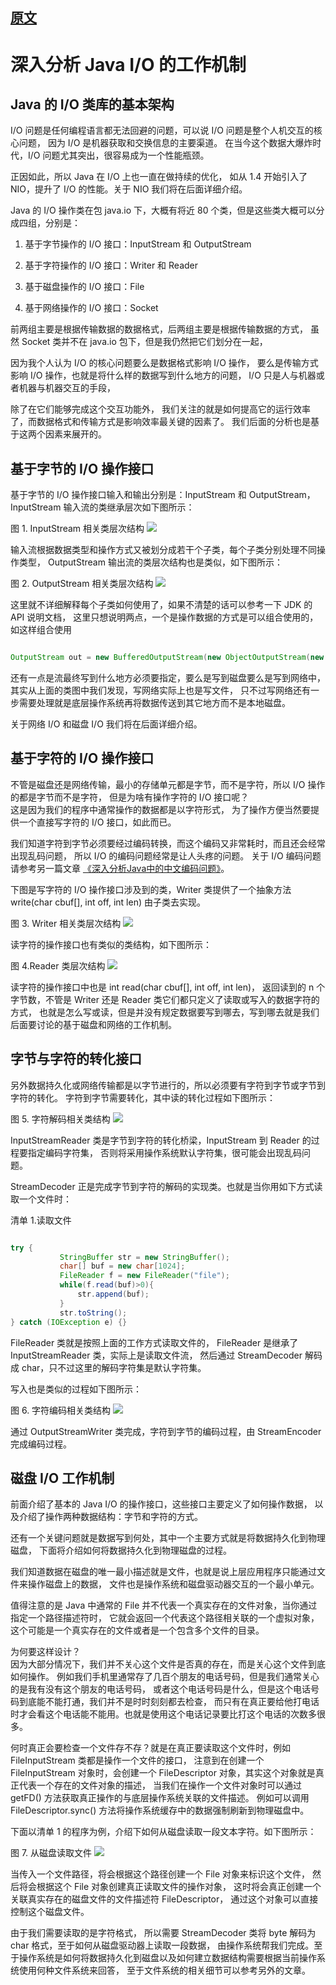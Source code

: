 
## [原文](https://www.ibm.com/developerworks/cn/java/j-lo-javaio/index.html)

# 深入分析 Java I/O 的工作机制

## Java 的 I/O 类库的基本架构
I/O 问题是任何编程语言都无法回避的问题，可以说 I/O 问题是整个人机交互的核心问题，
因为 I/O 是机器获取和交换信息的主要渠道。
在当今这个数据大爆炸时代，I/O 问题尤其突出，很容易成为一个性能瓶颈。

正因如此，所以 Java 在 I/O 上也一直在做持续的优化，
如从 1.4 开始引入了 NIO，提升了 I/O 的性能。关于 NIO 我们将在后面详细介绍。

Java 的 I/O 操作类在包 java.io 下，大概有将近 80 个类，但是这些类大概可以分成四组，分别是：

1. 基于字节操作的 I/O 接口：InputStream 和 OutputStream

2. 基于字符操作的 I/O 接口：Writer 和 Reader

3. 基于磁盘操作的 I/O 接口：File

4. 基于网络操作的 I/O 接口：Socket

前两组主要是根据传输数据的数据格式，后两组主要是根据传输数据的方式，
虽然 Socket 类并不在 java.io 包下，但是我仍然把它们划分在一起，

因为我个人认为 I/O 的核心问题要么是数据格式影响 I/O 操作，
要么是传输方式影响 I/O 操作，也就是将什么样的数据写到什么地方的问题，
I/O 只是人与机器或者机器与机器交互的手段，

除了在它们能够完成这个交互功能外，
我们关注的就是如何提高它的运行效率了，而数据格式和传输方式是影响效率最关键的因素了。
我们后面的分析也是基于这两个因素来展开的。

## 基于字节的 I/O 操作接口
基于字节的 I/O 操作接口输入和输出分别是：InputStream 和 OutputStream，InputStream 输入流的类继承层次如下图所示：

图 1. InputStream 相关类层次结构
![](../images/io/inputStream002.png)
 
输入流根据数据类型和操作方式又被划分成若干个子类，每个子类分别处理不同操作类型，
OutputStream 输出流的类层次结构也是类似，如下图所示：

图 2. OutputStream 相关类层次结构
![](../images/io/OutputStream.png)
 
这里就不详细解释每个子类如何使用了，如果不清楚的话可以参考一下 JDK 的 API 说明文档，
这里只想说明两点，一个是操作数据的方式是可以组合使用的，如这样组合使用
```java

OutputStream out = new BufferedOutputStream(new ObjectOutputStream(new FileOutputStream("fileName"))；
```
还有一点是流最终写到什么地方必须要指定，要么是写到磁盘要么是写到网络中，
其实从上面的类图中我们发现，写网络实际上也是写文件，
只不过写网络还有一步需要处理就是底层操作系统再将数据传送到其它地方而不是本地磁盘。

关于网络 I/O 和磁盘 I/O 我们将在后面详细介绍。

## 基于字符的 I/O 操作接口
不管是磁盘还是网络传输，最小的存储单元都是字节，而不是字符，所以 I/O 操作的都是字节而不是字符，
但是为啥有操作字符的 I/O 接口呢？   
这是因为我们的程序中通常操作的数据都是以字符形式，
为了操作方便当然要提供一个直接写字符的 I/O 接口，如此而已。

我们知道字符到字节必须要经过编码转换，而这个编码又非常耗时，而且还会经常出现乱码问题，
所以 I/O 的编码问题经常是让人头疼的问题。
关于 I/O 编码问题请参考另一篇文章 [《深入分析Java中的中文编码问题》](http://www.ibm.com/developerworks/cn/java/j-lo-chinesecoding/)。

下图是写字符的 I/O 操作接口涉及到的类，Writer 类提供了一个抽象方法 write(char cbuf[], int off, int len) 由子类去实现。

图 3. Writer 相关类层次结构 
![](../images/io/writer_IO.png)
 
读字符的操作接口也有类似的类结构，如下图所示：

图 4.Reader 类层次结构
![](../images/io/reader_IO.png)

读字符的操作接口中也是 int read(char cbuf[], int off, int len)，
返回读到的 n 个字节数，不管是 Writer 还是 Reader 类它们都只定义了读取或写入的数据字符的方式，
也就是怎么写或读，但是并没有规定数据要写到哪去，写到哪去就是我们后面要讨论的基于磁盘和网络的工作机制。

## 字节与字符的转化接口
另外数据持久化或网络传输都是以字节进行的，所以必须要有字符到字节或字节到字符的转化。
字符到字节需要转化，其中读的转化过程如下图所示：

图 5. 字符解码相关类结构
![](../images/io/byte_Character_decoding.jpg)

InputStreamReader 类是字节到字符的转化桥梁，InputStream 到 Reader 的过程要指定编码字符集，
否则将采用操作系统默认字符集，很可能会出现乱码问题。

StreamDecoder 正是完成字节到字符的解码的实现类。也就是当你用如下方式读取一个文件时：

清单 1.读取文件
```java

try { 
           StringBuffer str = new StringBuffer(); 
           char[] buf = new char[1024]; 
           FileReader f = new FileReader("file"); 
           while(f.read(buf)>0){ 
               str.append(buf); 
           } 
           str.toString(); 
} catch (IOException e) {}
```
FileReader 类就是按照上面的工作方式读取文件的，
FileReader 是继承了 InputStreamReader 类，实际上是读取文件流，
然后通过 StreamDecoder 解码成 char，只不过这里的解码字符集是默认字符集。

写入也是类似的过程如下图所示：

图 6. 字符编码相关类结构
![](../images/io/char_Character_decoding.jpg)

通过 OutputStreamWriter 类完成，字符到字节的编码过程，由 StreamEncoder 完成编码过程。

## 磁盘 I/O 工作机制
前面介绍了基本的 Java I/O 的操作接口，这些接口主要定义了如何操作数据，
以及介绍了操作两种数据结构：字节和字符的方式。

还有一个关键问题就是数据写到何处，其中一个主要方式就是将数据持久化到物理磁盘，
下面将介绍如何将数据持久化到物理磁盘的过程。

我们知道数据在磁盘的唯一最小描述就是文件，也就是说上层应用程序只能通过文件来操作磁盘上的数据，
文件也是操作系统和磁盘驱动器交互的一个最小单元。

值得注意的是 Java 中通常的 File 并不代表一个真实存在的文件对象，当你通过指定一个路径描述符时，
它就会返回一个代表这个路径相关联的一个虚拟对象，
这个可能是一个真实存在的文件或者是一个包含多个文件的目录。   

为何要这样设计？   
因为大部分情况下，我们并不关心这个文件是否真的存在，而是关心这个文件到底如何操作。
例如我们手机里通常存了几百个朋友的电话号码，但是我们通常关心的是我有没有这个朋友的电话号码，
或者这个电话号码是什么，但是这个电话号码到底能不能打通，我们并不是时时刻刻都去检查，
而只有在真正要给他打电话时才会看这个电话能不能用。也就是使用这个电话记录要比打这个电话的次数多很多。

何时真正会要检查一个文件存不存？就是在真正要读取这个文件时，例如 FileInputStream 类都是操作一个文件的接口，
注意到在创建一个 FileInputStream 对象时，会创建一个 FileDescriptor 对象，其实这个对象就是真正代表一个存在的文件对象的描述，
当我们在操作一个文件对象时可以通过 getFD() 方法获取真正操作的与底层操作系统关联的文件描述。
例如可以调用 FileDescriptor.sync() 方法将操作系统缓存中的数据强制刷新到物理磁盘中。

下面以清单 1 的程序为例，介绍下如何从磁盘读取一段文本字符。如下图所示：

图 7. 从磁盘读取文件
![](../images/io/Disk_IO.jpg)

当传入一个文件路径，将会根据这个路径创建一个 File 对象来标识这个文件，
然后将会根据这个 File 对象创建真正读取文件的操作对象，
这时将会真正创建一个关联真实存在的磁盘文件的文件描述符 FileDescriptor，
通过这个对象可以直接控制这个磁盘文件。

由于我们需要读取的是字符格式，
所以需要 StreamDecoder 类将 byte 解码为 char 格式，至于如何从磁盘驱动器上读取一段数据，
由操作系统帮我们完成。至于操作系统是如何将数据持久化到磁盘以及如何建立数据结构需要根据当前操作系统使用何种文件系统来回答，
至于文件系统的相关细节可以参考另外的文章。

